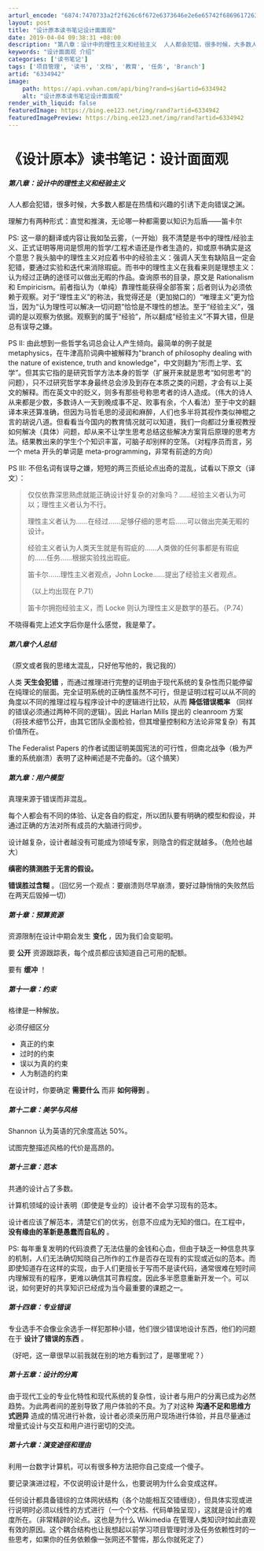 ```yaml
---
arturl_encode: "6874:7470733a2f2f626c6f672e6373646e2e6e65742f6869617263:732f61727469636c652f64657461696c732f36333334393432"
layout: post
title: "设计原本读书笔记设计面面观"
date: 2019-04-04 09:38:31 +08:00
description: "第八章：设计中的理性主义和经验主义  人人都会犯错，很多时候，大多数人都是在热情和兴趣的引诱下走向错"
keywords: "设计面面观 介绍"
categories: ['读书笔记']
tags: ['项目管理', '读书', '文档', '教育', '任务', 'Branch']
artid: "6334942"
image:
    path: https://api.vvhan.com/api/bing?rand=sj&artid=6334942
    alt: "设计原本读书笔记设计面面观"
render_with_liquid: false
featuredImage: https://bing.ee123.net/img/rand?artid=6334942
featuredImagePreview: https://bing.ee123.net/img/rand?artid=6334942
---
```


# 《设计原本》读书笔记：设计面面观

##### 第八章：设计中的理性主义和经验主义

人人都会犯错，很多时候，大多数人都是在热情和兴趣的引诱下走向错误之渊。

理解力有两种形式：直觉和推演，无论哪一种都需要以知识为后盾——笛卡尔

PS: 这一章的翻译或内容让我如坠云雾，（一开始）我不清楚是书中的理性/经验主义、正式证明等用词是惯用的哲学/工程术语还是作者生造的，抑或原书确实是这个意思？我头脑中的理性主义对应着书中的经验主义：强调人天生有缺陷且一定会犯错，要通过实验和迭代来消除瑕疵。而书中的理性主义在我看来则是理想主义：认为经过正确的途径可以做出无暇的作品。查询原书的目录，原文是 Rationalism 和 Empiricism。前者指认为（单纯）靠理性能获得全部答案；后者则认为必须依赖于观察。对于“理性主义”的称法，我觉得还是（更加拗口的）“唯理主义”更为恰当，因为“认为理性可以解决一切问题”恰恰是不理性的想法。至于“经验主义”，强调的是以观察为依据。观察到的属于“经验”，所以翻成“经验主义”不算大错，但是总有误导之嫌。

PS II: 由此想到一些哲学名词总会让人产生倾向。最简单的例子就是 metaphysics，在牛津高阶词典中被解释为"branch of philosophy dealing with the nature of existence, truth and knowledge"，中文则翻为“形而上学、玄学”。但其实它指的是研究哲学方法本身的哲学（扩展开来就是思考“如何思考”的问题），只不过研究哲学本身最终总会涉及到存在本质之类的问题，才会有以上英文的解释。而在英文中的贬义，则多有那些号称思考者的诗人造成。（伟大的诗人从来都是少数，多数诗人一天到晚成事不足、败事有余，个人看法）至于中文的翻译本来还算准确，但因为马哲毛思的浸润和麻醉，人们也多半将其视作类似神棍之言的胡说八道。但看看当今国内的教育情况就可以知道，我们一向都过分重视教授如何解决（具体）问题，却从来不让学生思考总结这些解决方案背后原理的思考方法。结果教出来的学生个个知识丰富，可脑子却别样的空荡。（对程序员而言，另一个 meta 开头的单词是 meta-programming，非常有前途的方向）

PS III: 不但名词有误导之嫌，短短的两三页纸论点出奇的混乱，试看以下原文（译文）：

> 仅仅依靠深思熟虑就能正确设计好复杂的对象吗？……经验主义者认为可以；理性主义者认为不行。
>
> 理性主义者认为……在经过……足够仔细的思考后……可以做出完美无暇的设计。
>
> 经验主义者认为人类天生就是有瑕疵的……人类做的任何事都是有瑕疵的……任务……根据实验找出瑕疵。
>
> 笛卡尔……理性主义者观点，John Locke……提出了经验主义者观点。
>
> （以上均出现在 P.71）
>
> 笛卡尔拥抱经验主义，而 Locke 则认为理性主义是数学的基石。（P.74）

不晓得看完上述文字后你是什么感觉，我是晕了。

##### 第八章个人总结

（原文或者我的思绪太混乱，只好他写他的，我记我的）

人类
**天生会犯错**
，而通过推理进行完整的证明由于现代系统的复杂性而只能停留在纯理论的层面。完全证明系统的正确性虽然不可行，但是证明过程可以从不同的角度以不同的推理过程与程序设计中的逻辑进行比较，从而
**降低错误概率**
（同样的错误必须通过两种不同的逻辑）。因此 Harlan Mills 提出的 cleanroom 方案（将技术细节公开，由其它团队全面检验，但其增量控制和方法论非常复杂）有其价值所在。

The Federalist Papers 的作者试图证明美国宪法的可行性，但南北战争（极为严重的系统崩溃）表明了这种阐述是不完备的。（这个搞笑）

##### 第九章：用户模型

真理来源于错误而非混乱。

每个人都会有不同的体验、认定各自的假定，所以团队要有明确的模型和假设，并通过正确的方法对所有成员的大脑进行同步。

设计越复杂，设计者越没有可能成为领域专家，则隐含的假定就越多。（危险也越大）

**缜密的猜测胜于无言的假设。**

**错误胜过含糊**
。（回忆另一个观点：要崩溃则尽早崩溃，要好过静悄悄的失败然后在两天后毁掉一切）

##### 第十章：预算资源

资源限制在设计中期会发生
**变化**
，因为我们会变聪明。

要
**公开**
资源跟踪表，每个成员都应该知道自己可用的配额。

要有
**缓冲**
！

##### 第十一章：约束

格律是一种解放。

必须仔细区分

* 真正的约束
* 过时的约束
* 误以为真的约束
* 人为制造的约束

在设计时，你要确定
**需要什么**
而非
**如何得到**
。

##### 第十二章：美学与风格

Shannon 认为英语的冗余度高达 50%。

试图完整描述风格的代价是高昂的。

##### 第十三章：范本

共通的设计占了多数。

计算机领域的设计表明（即使是专业的）设计者不会学习现有的范本。

设计者应该了解范本，清楚它们的优劣，创意不应成为无知的借口。在工程中，
**没有缘由的革新是愚蠢而自私的**
。

PS: 每年重复发明的代码浪费了无法估量的金钱和心血，但由于缺乏一种信息共享的机制，人们无法确切知晓自己所作的工作是否存在现有的实现或近似的范本。而即使知道存在这样的实现，由于人们更擅长于写而不是读代码，通常很难在短时间内理解现有的程序，更难以确信其可靠程度。因此多半愿意重新开发一个。可以说，如何更好的共享知识已经成为当今最重要的课题之一。

##### 第十四章：专业错误

专业选手不会像业余选手一样犯那种小错，他们很少错误地设计东西，他们的问题在于
**设计了错误的东西**
。

（好吧，这一章很早以前我就在别的地方看到过了，是哪里呢？）

##### 第十五章：设计的分离

由于现代工业的专业化特性和现代系统的复杂性，设计者与用户的分离已成为必然趋势。为此两者间的差别导致了用户体验的不良。为了对这种
**沟通不足和思维方式迥异**
造成的情况进行补救，设计者必须亲历用户现场进行体验，并且尽量通过增量式设计与交互和用户进行密切的交流。

##### 第十六章：演变途径和理由

利用一台数字计算机，可以有很多种方法把你自己变成一个傻子。

要记录演进过程，不仅说明设计是什么，也要说明为什么会变成这样。

任何设计都具备错综的立体网状结构（各个功能相互交错缠绕），但具体实现或进行说明时必须以线性的方式进行（一个个文档、代码单独呈现），这就是设计的难度所在。（非常精辟的论点。这也是为什么 Wikimedia 在管理人类知识时如此直观有效的原因。这个耦合结构也让我想起以前学习项目管理时涉及任务依赖性时的一些思考，如果你的任务依赖像一张网还不警惕，那么你就死定了）